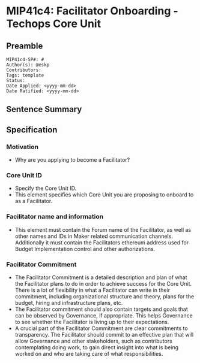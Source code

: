 # MIP41c4: Facilitator Onboarding - Techops Core Unit

## Preamble

```
MIP41c4-SP#: #
Author(s): @eskp
Contributors:
Tags: template
Status:
Date Applied: <yyyy-mm-dd>
Date Ratified: <yyyy-mm-dd>
```

## Sentence Summary
## Specification

### Motivation

- Why are you applying to become a Facilitator?

### Core Unit ID

- Specify the Core Unit ID.
- This element specifies which Core Unit you are proposing to onboard to as a Facilitator.

### Facilitator name and information

- This element must contain the Forum name of the Facilitator, as well as other names and IDs in Maker related communication channels. Additionally it must contain the Facilitators ethereum address used for Budget Implementation control and other authorizations.

### Facilitator Commitment

- The Facilitator Commitment is a detailed description and plan of what the Facilitator plans to do in order to achieve success for the Core Unit. There is a lot of flexibility in what a Facilitator can write in their commitment, including organizational structure and theory, plans for the budget, hiring and infrastructure plans, etc.
- The Facilitator commitment should also contain targets and goals that can be observed by Governance, if appropriate. This helps Governance to see whether the Facilitator is living up to their expectations.
- A crucial part of the Facilitator Commitment are clear commitments to transparency. The Facilitator should commit to an effective plan that will allow Governance and other stakeholders, such as contributors contemplating doing work, to gain direct insight into what is being worked on and who are taking care of what responsibilities.